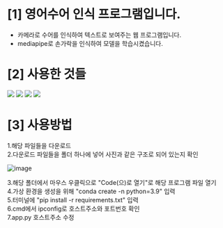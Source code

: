 # [1] 영어수어 인식 프로그램입니다.

- 카메라로 수어를 인식하여 텍스트로 보여주는 웹 프로그램입니다.
- mediapipe로 손가락을 인식하여 모델을 학습시켰습니다.

# [2] 사용한 것들
<div style="text-align: left;">
    <div style="margin: ; text-align: left;" "text-align: left;"> <img src="https://img.shields.io/badge/Tensorflow-FF6F00?style=for-the-badge&logo=Tensorflow&logoColor=white">
          <img src="https://img.shields.io/badge/Keras-D00000?style=for-the-badge&logo=Keras&logoColor=white">
          <img src="https://img.shields.io/badge/Python-3776AB?style=for-the-badge&logo=Python&logoColor=white">
          <img src="https://img.shields.io/badge/Flask-000000?style=for-the-badge&logo=Flask&logoColor=white">
          </div>
    </div>
    



# [3] 사용방법
1.해당 파일들을 다운로드  
2.다운로드 파일들을 폴더 하나에 넣어 사진과 같은 구조로 되어 있는지 확인






![image](https://github.com/alswo3410/HandSign/assets/52342012/aeed3352-7295-4a7d-889e-7ef68bf702cd)  





3.해당 폴더에서 마우스 우클릭으로 "Code(으)로 열기"로 해당 프로그램 파일 열기  
4.가상 환경을 생성을 위해 "conda create -n python=3.9" 입력  
5.터미널에 "pip install -r requirements.txt" 입력  
6.cmd에서 ipconfig로 호스트주소와 포트번호 확인  
7.app.py 호스트주소 수정  



